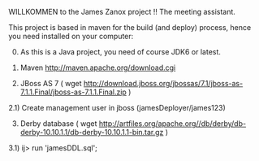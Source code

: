 WILLKOMMEN to the James Zanox project !! The meeting assistant.

This project is based in maven for the build (and deploy) process, hence you need installed on your computer:

0) As this is a Java project, you need of course JDK6 or latest.

1) Maven    http://maven.apache.org/download.cgi

2) JBoss AS 7 ( wget http://download.jboss.org/jbossas/7.1/jboss-as-7.1.1.Final/jboss-as-7.1.1.Final.zip )

2.1) Create management user in jboss (jamesDeployer/james123)

3) Derby database ( wget http://artfiles.org/apache.org//db/derby/db-derby-10.10.1.1/db-derby-10.10.1.1-bin.tar.gz )

3.1) ij> run 'jamesDDL.sql';


